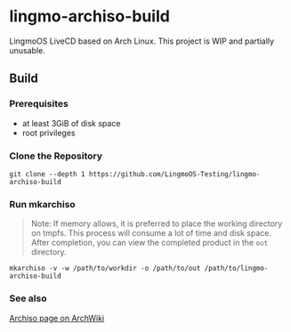 # lingmo-archiso-build
LingmoOS LiveCD based on Arch Linux. This project is WIP and partially unusable.
## Build
### Prerequisites
- at least 3GiB of disk space
- root privileges
### Clone the Repository
```shell
git clone --depth 1 https://github.com/LingmoOS-Testing/lingmo-archiso-build
```
### Run mkarchiso
> Note: If memory allows, it is preferred to place the working directory on tmpfs. This process will consume a lot of time and disk space. After completion, you can view the completed product in the `out` directory.
```shell
mkarchiso -v -w /path/to/workdir -o /path/to/out /path/to/lingmo-archiso-build
```
### See also
[Archiso page on ArchWiki](https://wiki.archlinux.org/title/Archiso)
